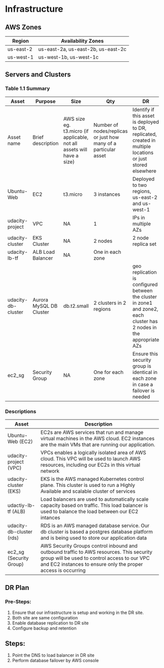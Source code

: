 # Infrastructure

## AWS Zones
| Region | Availability Zones   |
|--------|----------------------|
| us-east-2|us-east-2a, us-east-2b, us-east-2c|
| us-west-1|us-west-1b, us-west-1c|

## Servers and Clusters

### Table 1.1 Summary
| Asset      | Purpose           | Size                                                                   | Qty                                                             | DR                                                                                                           |
|------------|-------------------|------------------------------------------------------------------------|-----------------------------------------------------------------|--------------------------------------------------------------------------------------------------------------|
| Asset name | Brief description | AWS size eg. t3.micro (if applicable, not all assets will have a size) | Number of nodes/replicas or just how many of a particular asset | Identify if this asset is deployed to DR, replicated, created in multiple locations or just stored elsewhere |
| Ubuntu-Web | EC2 | t3.micro | 3 instances | Deployed to two regions, us-east-2 and us-west-1 |
| udacity-project | VPC | NA | 1 | IPs in multiple AZs |
| udacity-cluster | EKS Cluster | NA | 2 nodes | 2 node replica set |
| udacity-lb-tf | ALB Load Balancer | NA | One in each zone  |  |
| udacity-db-cluster | Aurora MySQL DB Cluster | db.t2.small | 2 clusters in 2 regions | geo replication is configured between the cluster in zone1 and zone2, each cluster has 2 nodes in the appropriate AZs |
| ec2_sg | Security Group | NA | One for each zone | Ensure this security group is identical in each zone in case a failover is needed |

### Descriptions
| Asset     | Description                                              |
|-----------|----------------------------------------------------------|
| Ubuntu-Web (EC2) | EC2s are AWS services that run and manage virtual machines in the AWS cloud. EC2 instances are the main VMs that are running our application.|
| udacity-project (VPC) | VPCs enables a logically isolated area of AWS cloud.  This VPC will be used to launch AWS resources, including our EC2s in this virtual network |
| udacity-cluster (EKS) | EKS is the AWS managed Kubernetes control plane.  This cluster is used to run a Highly Available and scalable cluster of services |
| udactiy-lb-tf (ALB)| Load balancers are used to automatically scale capacity based on traffic.  This load balancer is used to balance the load between our EC2 intances |
| udacity-db-cluster (rds) | RDS is an AWS managed database service. Our db cluster is based a postgres database platform and is being used to store our application data | 
| ec2_sg (Security Group) | AWS Security Groups control inbound and outbound traffic to AWS resources.  This security group will be used to control access to our VPC and EC2 instances to ensure only the proper access is occurring |

## DR Plan
### Pre-Steps:
1) Ensure that our infrastructure is setup and working in the DR site.
2) Both site are same configuration
3) Enable database replication to DR site
4) Configure backup and retention


## Steps:
1) Point the DNS to load balancer in DR site
2) Perform database failover by AWS console